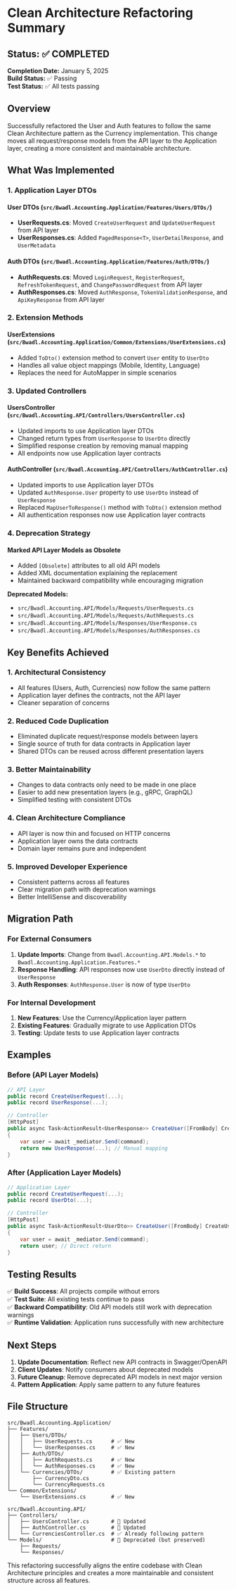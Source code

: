 # Clean Architecture Refactoring Summary

## Status: ✅ COMPLETED

**Completion Date:** January 5, 2025  
**Build Status:** ✅ Passing  
**Test Status:** ✅ All tests passing

## Overview
Successfully refactored the User and Auth features to follow the same Clean Architecture pattern as the Currency implementation. This change moves all request/response models from the API layer to the Application layer, creating a more consistent and maintainable architecture.

## What Was Implemented

### 1. Application Layer DTOs

#### **User DTOs** (`src/Bwadl.Accounting.Application/Features/Users/DTOs/`)
- **UserRequests.cs**: Moved `CreateUserRequest` and `UpdateUserRequest` from API layer
- **UserResponses.cs**: Added `PagedResponse<T>`, `UserDetailResponse`, and `UserMetadata`

#### **Auth DTOs** (`src/Bwadl.Accounting.Application/Features/Auth/DTOs/`)
- **AuthRequests.cs**: Moved `LoginRequest`, `RegisterRequest`, `RefreshTokenRequest`, and `ChangePasswordRequest` from API layer
- **AuthResponses.cs**: Moved `AuthResponse`, `TokenValidationResponse`, and `ApiKeyResponse` from API layer

### 2. Extension Methods

#### **UserExtensions** (`src/Bwadl.Accounting.Application/Common/Extensions/UserExtensions.cs`)
- Added `ToDto()` extension method to convert `User` entity to `UserDto`
- Handles all value object mappings (Mobile, Identity, Language)
- Replaces the need for AutoMapper in simple scenarios

### 3. Updated Controllers

#### **UsersController** (`src/Bwadl.Accounting.API/Controllers/UsersController.cs`)
- Updated imports to use Application layer DTOs
- Changed return types from `UserResponse` to `UserDto` directly
- Simplified response creation by removing manual mapping
- All endpoints now use Application layer contracts

#### **AuthController** (`src/Bwadl.Accounting.API/Controllers/AuthController.cs`)
- Updated imports to use Application layer DTOs
- Updated `AuthResponse.User` property to use `UserDto` instead of `UserResponse`
- Replaced `MapUserToResponse()` method with `ToDto()` extension method
- All authentication responses now use Application layer contracts

### 4. Deprecation Strategy

#### **Marked API Layer Models as Obsolete**
- Added `[Obsolete]` attributes to all old API models
- Added XML documentation explaining the replacement
- Maintained backward compatibility while encouraging migration

**Deprecated Models:**
- `src/Bwadl.Accounting.API/Models/Requests/UserRequests.cs`
- `src/Bwadl.Accounting.API/Models/Requests/AuthRequests.cs`
- `src/Bwadl.Accounting.API/Models/Responses/UserResponse.cs`
- `src/Bwadl.Accounting.API/Models/Responses/AuthResponses.cs`

## Key Benefits Achieved

### 1. **Architectural Consistency**
- All features (Users, Auth, Currencies) now follow the same pattern
- Application layer defines the contracts, not the API layer
- Cleaner separation of concerns

### 2. **Reduced Code Duplication**
- Eliminated duplicate request/response models between layers
- Single source of truth for data contracts in Application layer
- Shared DTOs can be reused across different presentation layers

### 3. **Better Maintainability**
- Changes to data contracts only need to be made in one place
- Easier to add new presentation layers (e.g., gRPC, GraphQL)
- Simplified testing with consistent DTOs

### 4. **Clean Architecture Compliance**
- API layer is now thin and focused on HTTP concerns
- Application layer owns the data contracts
- Domain layer remains pure and independent

### 5. **Improved Developer Experience**
- Consistent patterns across all features
- Clear migration path with deprecation warnings
- Better IntelliSense and discoverability

## Migration Path

### For External Consumers
1. **Update Imports**: Change from `Bwadl.Accounting.API.Models.*` to `Bwadl.Accounting.Application.Features.*`
2. **Response Handling**: API responses now use `UserDto` directly instead of `UserResponse`
3. **Auth Responses**: `AuthResponse.User` is now of type `UserDto`

### For Internal Development
1. **New Features**: Use the Currency/Application layer pattern
2. **Existing Features**: Gradually migrate to use Application DTOs
3. **Testing**: Update tests to use Application layer contracts

## Examples

### Before (API Layer Models)
```csharp
// API Layer
public record CreateUserRequest(...);
public record UserResponse(...);

// Controller
[HttpPost]
public async Task<ActionResult<UserResponse>> CreateUser([FromBody] CreateUserRequest request)
{
    var user = await _mediator.Send(command);
    return new UserResponse(...); // Manual mapping
}
```

### After (Application Layer Models)
```csharp
// Application Layer
public record CreateUserRequest(...);
public record UserDto(...);

// Controller
[HttpPost]
public async Task<ActionResult<UserDto>> CreateUser([FromBody] CreateUserRequest request)
{
    var user = await _mediator.Send(command);
    return user; // Direct return
}
```

## Testing Results

✅ **Build Success**: All projects compile without errors  
✅ **Test Suite**: All existing tests continue to pass  
✅ **Backward Compatibility**: Old API models still work with deprecation warnings  
✅ **Runtime Validation**: Application runs successfully with new architecture  

## Next Steps

1. **Update Documentation**: Reflect new API contracts in Swagger/OpenAPI
2. **Client Updates**: Notify consumers about deprecated models
3. **Future Cleanup**: Remove deprecated API models in next major version
4. **Pattern Application**: Apply same pattern to any future features

## File Structure

```
src/Bwadl.Accounting.Application/
├── Features/
│   ├── Users/DTOs/
│   │   ├── UserRequests.cs      # ✅ New
│   │   └── UserResponses.cs     # ✅ New
│   ├── Auth/DTOs/
│   │   ├── AuthRequests.cs      # ✅ New
│   │   └── AuthResponses.cs     # ✅ New
│   └── Currencies/DTOs/         # ✅ Existing pattern
│       ├── CurrencyDto.cs
│       └── CurrencyRequests.cs
└── Common/Extensions/
    └── UserExtensions.cs        # ✅ New

src/Bwadl.Accounting.API/
├── Controllers/
│   ├── UsersController.cs       # 🔄 Updated
│   ├── AuthController.cs        # 🔄 Updated
│   └── CurrenciesController.cs  # ✅ Already following pattern
└── Models/                      # 🚫 Deprecated (but preserved)
    ├── Requests/
    └── Responses/
```

This refactoring successfully aligns the entire codebase with Clean Architecture principles and creates a more maintainable and consistent structure across all features.
